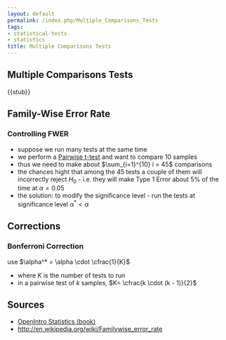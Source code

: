 ```yaml
---
layout: default
permalink: /index.php/Multiple_Comparisons_Tests
tags:
- statistical-tests
- statistics
title: Multiple Comparisons Tests
---
```

## Multiple Comparisons Tests

{{stub}}


## Family-Wise Error Rate
### Controlling FWER
- suppose we run many tests at the same time 
- we perform a [Pairwise t-test](Pairwise_t-test) and want to compare 10 samples
- thus we need to make about $\sum_{i=1}^{10} i = 45$ comparisons
- the chances hight that among the 45 tests a couple of them will incorrectly reject $H_0$ - i.e. they will make Type 1 Error about 5% of the time at $\alpha = 0.05%$
- the solution: to modify the significance level - run the tests at significance level $\alpha^* < \alpha$


## Corrections
### Bonferroni Correction
use $\alpha^* = \alpha \cdot \cfrac{1}{K}$
- where $K$ is the number of tests to run 
- in a pairwise test of $k$ samples,  $K= \cfrac{k \cdot (k - 1)}{2}$



## Sources
- [OpenIntro Statistics (book)](OpenIntro_Statistics_(book))
- http://en.wikipedia.org/wiki/Familywise_error_rate
